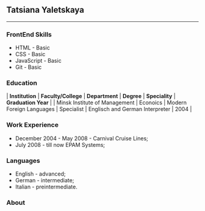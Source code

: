 ## Tatsiana Yaletskaya
___
### FrontEnd Skills
* HTML - Basic
* CSS - Basic
* JavaScript - Basic
* Git - Basic

### Education
| **Institution**               | **Faculty/College**  | **Department**           | **Degree** | **Speciality**                  | **Graduation Year** | 
| Minsk Institute of Management | Econoics             | Modern Foreign Languages | Specialist | Englisch and German Interpreter | 2004                |

### Work Experience

- December 2004 - May 2008 - Carnival Cruise Lines;
- July 2008 - till now EPAM Systems;

### Languages

- English - advanced;
- German - intermediate;
- Italian - preintermediate.

### About 

